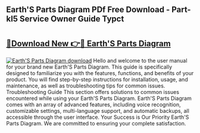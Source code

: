 ## Earth'S Parts Diagram PDf Free Download - Part-kI5 Service Owner Guide Typct

# <h2><a href="http://dfua348.blite.top/?on=Earth%27S+Parts+Diagram">🔗Download New 👉🔴 Earth'S Parts Diagram</a></h2>

[![Earth'S Parts Diagram download](https://i.imgur.com/lujVjoI.png)](http://dfua348.blite.top/?on=Earth%27S+Parts+Diagram)
Hello and welcome to the user manual for your brand new Earth'S Parts Diagram. This guide is specifically designed to familiarize you with the features, functions, and benefits of your product. You will find step-by-step instructions for installation, usage, and maintenance, as well as troubleshooting tips for common issues. Troubleshooting Guide This section offers solutions to common issues encountered while using your Earth'S Parts Diagram. Earth'S Parts Diagram comes with an array of advanced features, including voice recognition, customizable settings, multi-language support, and automatic backups, all accessible through the user interface. Your Success is Our Priority Earth'S Parts Diagram. We are committed to ensuring your complete satisfaction.
